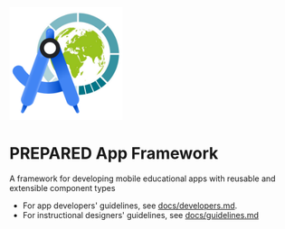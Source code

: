 <img src="assets/images/prepared-app-development.png" alt="PREPARED App Development" style="width:200px;"/>
<br/>

# PREPARED App Framework

A framework for developing mobile educational apps with reusable and extensible component types

* For app developers' guidelines, see [docs/developers.md](docs/developers.md).
* For instructional designers' guidelines, see [docs/guidelines.md](docs/guidelines.md)